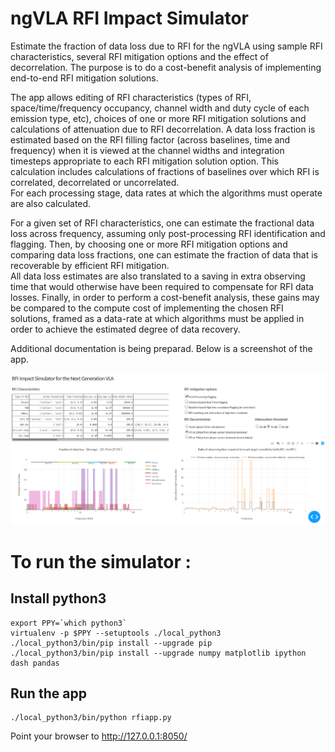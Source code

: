 # ngVLA RFI Impact Simulator

Estimate the fraction of data loss due to RFI for the ngVLA using sample RFI characteristics, several RFI mitigation options and the effect of decorrelation. 
The purpose is to do a cost-benefit analysis of implementing end-to-end RFI mitigation solutions. 

The app allows editing of RFI characteristics (types of RFI, space/time/frequency occupancy, channel width and duty cycle 
of each emission type, etc), choices of one or more RFI mitigation solutions and calculations of attenuation 
due to RFI decorrelation. 
A data loss fraction is estimated based on the RFI filling factor (across baselines, time and frequency) when it is viewed
at the channel widths and integration timesteps appropriate to each RFI mitigation solution option. This calculation includes 
calculations of fractions of baselines over which RFI is correlated, decorrelated or uncorrelated.   
For each processing stage, data rates at which the algorithms must operate are also calculated.

For a given set of RFI characteristics, one can estimate the fractional data loss across frequency, assuming only 
post-processing RFI identification and flagging.
Then, by choosing one or more RFI mitigation options and comparing data loss fractions, one can estimate the fraction
of data that is recoverable by efficient RFI mitigation.  
All data loss estimates are also translated to a saving in extra observing time that would otherwise have been 
required to compensate for RFI data losses. 
Finally, in order to perform a cost-benefit analysis, these gains may be compared to the compute cost of 
implementing the chosen RFI solutions, framed as a data-rate at which algorithms must be applied in order 
to achieve the estimated degree of data recovery.


Additional documentation is being preparad. Below is a screenshot of the app. 

![Example Screenshot](./Docs/example_rfi_app.png)


# To run the simulator : 

## Install python3

```
export PPY=`which python3`
virtualenv -p $PPY --setuptools ./local_python3
./local_python3/bin/pip install --upgrade pip
./local_python3/bin/pip install --upgrade numpy matplotlib ipython dash pandas
```

## Run the app 
```
./local_python3/bin/python rfiapp.py
```

Point your browser to   http://127.0.0.1:8050/


